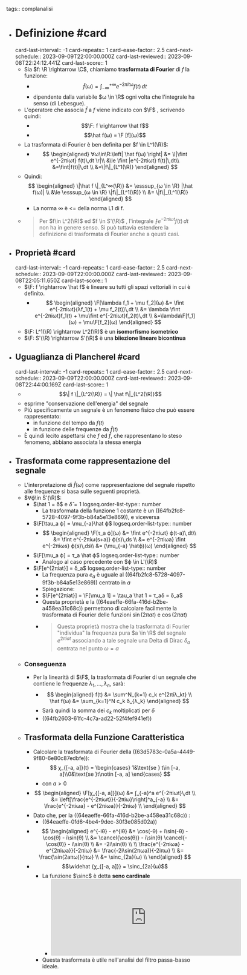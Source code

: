 tags:: complanalisi

- # Definizione #card
  card-last-interval:: -1
  card-repeats:: 1
  card-ease-factor:: 2.5
  card-next-schedule:: 2023-09-09T22:00:00.000Z
  card-last-reviewed:: 2023-09-08T22:24:12.441Z
  card-last-score:: 1
	- Sia $f: \R \rightarrow \C$, chiamiamo **trasformata di Fourier** di $f$ la funzione:
		- $$\hat{f}(ω) = ∫_{-∞}^{+∞} e^{-2πitω}f(t)\,dt$$
		- dipendente dalla variabile $ω \in \R$ ogni volta che l'integrale ha senso (di Lebesgue).
	- L'operatore che associa $\hat f$ a $f$ viene indicato con $\F$ , scrivendo quindi:
		- $$\F: f \rightarrow \hat f$$
		- $$\hat f(ω) = \F [f](ω)$$
	- La trasformata di Fourier è ben definita per $f \in L^1(\R)$:
		- $$
		  \begin{aligned}
		  ∀ω\in\R:\left| \hat f(ω) \right| &= \l|\fint e^{-2πiωt} f(t)\,dt \r|\\
		  &\le \fint |e^{-2πiωt} f(t)|\,dt\\
		  &=\fint|f(t)|\,dt \\
		  &=\|f\|_{L^1(\R)}
		  \end{aligned}
		  $$
	- Quindi:
	  $$
	   \begin{aligned}
	   \|\hat f \|_{L^∞(\R)} &= \esssup_{ω \in \R} |\hat f(ω)| \\
	   &\le \esssup_{ω \in \R} \|f\|_{L^1(\R)} \\
	   &= \|f\|_{L^1(\R)}
	   \end{aligned}
	  $$
		- La norma ∞ è <= della norma L1 di f.
	- > Per $f\in L^2(\R)$ ed $f \in S'(\R)$ , l'integrale $\fint e^{-2πiωt}f(t)\,dt$ non ha in genere senso. Si può tuttavia estendere la definizione di trasformata di Fourier anche a qeusti casi.
- ## Proprietà #card
  card-last-interval:: -1
  card-repeats:: 1
  card-ease-factor:: 2.5
  card-next-schedule:: 2023-09-09T22:00:00.000Z
  card-last-reviewed:: 2023-09-08T22:05:11.650Z
  card-last-score:: 1
	- $\F: f \rightarrow \hat f$ è lineare su tutti gli spazi vettoriali in cui è definito.
		- $$
		  \begin{aligned}
		  \F[\lambda f_1 + \mu f_2](ω) &= \fint e^{-2πiωt}(λf_1(t) + \mu f_2(t))\,dt \\
		  &=
		  \lambda \fint e^{-2πiωt}f_1(t) + \mu\fint e^{-2πiωt}f_2(t)\,dt \\
		  &=\lambda\F[f_1](ω) + \mu\F[f_2](ω)
		  \end{aligned}
		  $$
	- $\F: L^1(\R) \rightarrow L^2(\R)$ è un **isomorfismo isometrico**
	- $\F: S'(\R) \rightarrow S'(\R)$ è una **biiezione lineare bicontinua**
- ## Uguaglianza di Plancherel #card
  card-last-interval:: -1
  card-repeats:: 1
  card-ease-factor:: 2.5
  card-next-schedule:: 2023-09-09T22:00:00.000Z
  card-last-reviewed:: 2023-09-08T22:44:00.169Z
  card-last-score:: 1
	- $$\| f \|_{L^2(\R)} = \| \hat f\|_{L^2(\R)}$$
	- esprime "conservazione dell'energia" del segnale
	- Più specificamente un segnale è un fenomeno fisico che può essere rappresentato:
		- in funzione del tempo da $f(t)$
		- in funzione delle frequenze da $\hat f(t)$
	- È quindi lecito aspettarsi che $f$ ed $\hat f$, che rappresentano lo steso fenomeno, abbiano associata la stessa energia
- ## Trasformata come rappresentazione del segnale
	- L'interpretazione di $\hat f(ω)$ come rappresentazione del segnale rispetto alle frequenze si basa sulle seguenti proprietà.
	- $∀ϕ\in S'(\R)$:
		- $\hat 1 = δ$ e $\hat δ = 1$
		  logseq.order-list-type:: number
			- La trasformata della funzione 1 costante è un ((64fb2fc8-5728-4097-9f3b-b84a5e13e869)), e viceversa
		- $\F[\tau_a ϕ] = \mu_{-a}\hat ϕ$
		  logseq.order-list-type:: number
			- $$
			  \begin{aligned}
			  \F[τ_a ϕ](ω) &= \fint e^{-2πiωt} ϕ(t-a)\,dt\\
			  &= \fint e^{-2πiω(s+a)} ϕ(s)\,ds \\
			  &= e^{-2πiωa} \fint e^{-2πiωs} ϕ(s)\,ds\\
			  &= (\mu_{-a} \hatϕ)(ω)
			  \end{aligned}
			  $$
		- $\F[\mu_a ϕ] = τ_a \hat ϕ$
		  logseq.order-list-type:: number
			- Analogo al caso precedente con $ϕ \in L'(\R)$
		- $\F[e^{2πiat}] = δ_a$
		  logseq.order-list-type:: number
			- La frequenza pura $e_a$ è uguale al ((64fb2fc8-5728-4097-9f3b-b84a5e13e869)) centrato in $a$
			- Spiegazione:
			- $\F[e^{2πiat}] = \F[\mu_a 1] = \tau_a \hat 1 = τ_aδ = δ_a$
			- Questa proprietà e la ((64eaeffe-66fa-416d-b2be-a458ea31c68c)) permettono di calcolare facilmente la trasformata di Fourier delle funzioni $\sin(2πat)$ e $\cos(2πat)$
			- > Questa proprietà mostra che la trasformata di Fourier "individua" la frequenza pura $a \in \R$ del segnale $e^{2πiat}$ associando a tale segnale una Delta di Dirac $δ_a$ centrata nel punto $ω = a$
	- ### Conseguenza
		- Per la linearità di $\F$, la trasformata di Fourier di un segnale che contiene le frequenze $λ_1, …, λ_n$, sarà:
			- $$
			  \begin{aligned}
			  f(t) &= \sum^N_{k=1} c_k e^{2πiλ_kt} \\
			  \hat f(ω) &= \sum_{k=1}^N c_k δ_{λ_k}
			  \end{aligned}
			  $$
			- Sarà quindi la somma dei $c_k$ moltiplicati per $δ$
			- ((64fb2603-61fc-4c7a-ad22-52f4fef941ef))
	- ## Trasformata della Funzione Caratteristica
		- Calcolare la trasformata di Fourier della ((63d5783c-0a5a-4449-9f80-6e80c87edbfe)):
		- $$
		  χ_{[-a, a]}(t) = \begin{cases} 1&\text{se } t\in [-a, a]\\0&\text{se }t\notin [-a, a] \end{cases}
		  $$
			- con $a > 0$
		- $$
		  \begin{aligned}
		  \F[χ_{[-a, a]}](ω) &= ∫_{-a}^a e^{-2πiωt}\,dt \\
		  &= \left[\frac{e^{-2πiωt}}{-2πiω}\right]^a_{-a} \\
		  &= \frac{e^{-2πiωa} - e^{2πiωa}}{-2πiω} \\
		  \end{aligned}
		  $$
		- Dato che, per la ((64eaeffe-66fa-416d-b2be-a458ea31c68c)) :
			- ((64eaeffe-0fd6-4be4-9dec-30f3e085d02a))
		- $$
		  \begin{aligned}
		  e^{-iθ} - e^{iθ} &=
		  \cos(-θ) + i\sin(-θ) - \cos(θ) - i\sin(θ) \\
		  &=
		  \cancel{\cos(θ)} - i\sin(θ) \cancel{-\cos(θ)} - i\sin(θ) \\
		  &= -2i\sin(θ) \\ \\
		  \frac{e^{-2πiωa} - e^{2πiωa}}{-2πiω} &= \frac{-2i\sin(2πωa)}{-2iπω} \\
		  &= \frac{\sin(2aπω)}{πω} \\
		  &= \sinc_{2a}(ω) \\
		  \end{aligned}
		  $$
		- $$\widehat {χ_{[-a, a]}} = \sinc_{2a}(ω)$$
			- La funzione $\sinc$ è detta **seno cardinale**
				- <iframe src="https://www.desmos.com/calculator/hxrbrm2gq9?embed" width="500" height="200" style="border: 1px solid #ccc" frameborder=0></iframe>
			- Questa trasformata è utile nell'analisi del filtro passa-basso ideale.